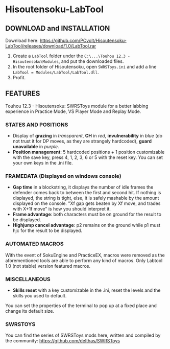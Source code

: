 # Hisoutensoku-LabTool
## DOWNLOAD and INSTALLATION
Download here: https://github.com/PCvolt/Hisoutensoku-LabTool/releases/download/1.0/LabTool.rar

1. Create a `LabTool` folder under the `C:\...\Touhou 12.3 - Hisoutensoku\Modules`, and put the downloaded files.
2. In the root folder of Hisoutensoku, open `SWRSToys.ini` and add a line `LabTool = Modules/LabTool/LabTool.dll`.
3. Profit.

## FEATURES
Touhou 12.3 - Hisoutensoku: SWRSToys module for a better labbing experience in Practice Mode, VS Player Mode and Replay Mode.

### STATES AND POSITIONS
- Display of **grazing** in *transparent*, **CH** in *red*, **invulnerability** in *blue* (do not trust it for DP moves, as they are strangely hardcoded), **guard unavailable** in *purple*.
- **Position management**: 5 hardcoded positions + 1 position customizable with the save key, press 4, 1, 2, 3, 6 or 5 with the reset key. You can set your own keys in the .ini file.
### FRAMEDATA (Displayed on windows console)
- **Gap time** in a blockstring, it displays the number of idle frames the defender comes back to between the first and second hit. If nothing is displayed, the string is tight, else, it is safely mashable by the amount displayed on the console. "Xf gap gets beaten by Xf move, and trades with X+1f move" is how you should interpret it.
- **Frame advantage**: both characters must be on ground for the result to be displayed. 
- **Highjump cancel advantage**: p2 remains on the ground while p1 must hjc for the result to be displayed.

### AUTOMATED MACROS
With the event of SokuEngine and PracticeEX, macros were removed as the aforementioned tools are able to perform any kind of macros. Only Labtool 1.0 (not stable) version featured macros.

### MISCELLANEOUS
- **Skills reset** with a key customizable in the .ini, reset the levels and the skills you used to default.

You can set the properties of the terminal to pop up at a fixed place and change its default size.

### SWRSTOYS
You can find the series of SWRSToys mods here, written and compiled by the community: https://github.com/delthas/SWRSToys
